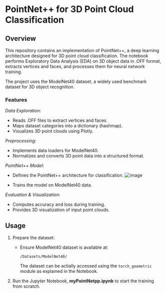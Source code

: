 # PointNet++ for 3D Point Cloud Classification

## Overview

This repository contains an implementation of PointNet++, a deep learning architecture designed for 3D point cloud classification. The notebook performs Exploratory Data Analysis (EDA) on 3D object data in .OFF format, extracts vertices and faces, and processes them for neural network training.

The project uses the ModelNet40 dataset, a widely used benchmark dataset for 3D object recognition.

### Features
*Data Exploration*:

* Reads .OFF files to extract vertices and faces.
* Maps dataset categories into a dictionary (hashmap).
* Visualizes 3D point clouds using Plotly.


*Preprocessing*:

* Implements data loaders for ModelNet40.
* Normalizes and converts 3D point data into a structured format.


*PointNet++ Model*:

* Defines the PointNet++ architecture for classification.
  ![image](https://github.com/user-attachments/assets/4b33aedc-08cf-47d7-901b-7acd15e94f3c)

* Trains the model on ModelNet40 data.


*Evaluation & Visualization*:

* Computes accuracy and loss during training.
* Provides 3D visualization of input point clouds.


## Usage

1. Prepare the dataset:
   * Ensure ModelNet40 dataset is available at:
     ```
     /Datasets/ModelNet40/
     ```
     The dataset can be actially accessed using the ```torch_geometric``` module as explained in the Notebook.
     
2. Run the Jupyter Notebook, **myPointNetpp.ipynb** to start the training from scratch.
